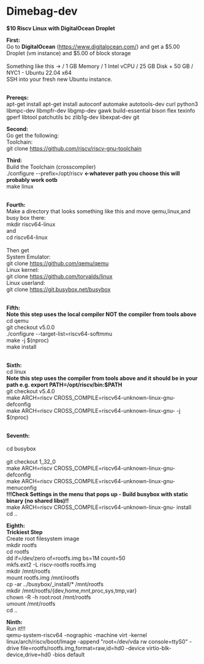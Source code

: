 # Dimebag-dev
<strong>$10 Riscv Linux with DigitalOcean Droplet</strong>



  <strong>First:</strong><br> 
  Go to <strong>DigitalOcean</strong> (https://www.digitalocean.com/) and get a $5.00 Droplet (vm instance) and $5.00 of block storage<br><br>
  Something like this -> / 1 GB Memory / 1 Intel vCPU / 25 GB Disk + 50 GB / NYC1 - Ubuntu 22.04 x64<br>
  SSH into your fresh new Ubuntu instance.<br><br>

  <strong>Prereqs:</strong><br>
  apt-get install apt-get install autoconf automake autotools-dev curl python3 libmpc-dev libmpfr-dev libgmp-dev gawk build-essential bison flex texinfo   gperf libtool patchutils bc zlib1g-dev libexpat-dev git<br>




  <strong>Second:</strong><br>
  Go get the following:<br>
  Toolchain:<br>
  git clone https://github.com/riscv/riscv-gnu-toolchain <br>

  
   <strong>Third:</strong><br>
   Build the Toolchain (crosscompiler)<br>
  ./configure --prefix=/opt/riscv <strong><-whatever path you choose this will probably work ootb</strong><br>
   make linux<br><br>
  
   <strong>Fourth:</strong><br>
   Make a directory that looks something like this and move qemu,linux,and busy box there:<br>
   mkdir riscv64-linux<br>
   and<br>
   cd riscv64-linux<br><br>
   Then get<br>
   System Emulator:<br>
   git clone https://github.com/qemu/qemu <br>
   Linux kernel:<br>
   git clone https://github.com/torvalds/linux <br>
   Linux userland:<br>git clone https://git.busybox.net/busybox <br><br>
  
   
    
   <strong>Fifth:</strong><br>
   <strong>Note this step uses the local compiler NOT the compiler from tools above</strong><br>
   cd qemu<br>
   git checkout v5.0.0<br>
   ./configure --target-list=riscv64-softmmu<br>
   make -j $(nproc)<br>
   make install<br><br>

   <strong>Sixth:</strong><br>
   cd linux<br>
   <strong>Note this step uses the compiler from tools above and it should be in your path e.g. export PATH=/opt/riscv/bin:$PATH </strong><br>
   git checkout v5.4.0<br>
   make ARCH=riscv CROSS_COMPILE=riscv64-unknown-linux-gnu- defconfig<br>
   make ARCH=riscv CROSS_COMPILE=riscv64-unknown-linux-gnu- -j $(nproc)<br><br>
   
  <strong>Seventh:</strong><br>
  <br>cd busybox<br>
  <br>git checkout 1_32_0<br>
  make ARCH=riscv CROSS_COMPILE=riscv64-unknown-linux-gnu- defconfig<br>
  make ARCH=riscv CROSS_COMPILE=riscv64-unknown-linux-gnu- menuconfig<br>
  <strong>!!!Check Settings in the menu that pops up - Build busybox with static binary (no shared libs)!!</strong><br>
  make ARCH=riscv CROSS_COMPILE=riscv64-unknown-linux-gnu- install<br>
  cd ..<br>
   
  <strong>Eighth:</strong><br>
  <strong>Trickiest Step</strong><br>
  Create root filesystem image<br>
  mkdir rootfs<br>
  cd rootfs<br>
  dd if=/dev/zero of=rootfs.img bs=1M count=50<br>
  mkfs.ext2 -L riscv-rootfs rootfs.img<br>
  mkdir /mnt/rootfs<br>
  mount rootfs.img /mnt/rootfs<br>
  cp -ar ../busybox/_install/* /mnt/rootfs<br>
  mkdir /mnt/rootfs/{dev,home,mnt,proc,sys,tmp,var}<br>
  chown -R -h root:root /mnt/rootfs<br>
  umount /mnt/rootfs<br>
  cd ..<br>
  
  <strong>Ninth:</strong><br>
  Run it!!!<br>
  qemu-system-riscv64 -nographic -machine virt -kernel linux/arch/riscv/boot/Image -append "root=/dev/vda rw console=ttyS0" -drive  file=rootfs/rootfs.img,format=raw,id=hd0 -device virtio-blk-device,drive=hd0 -bios default <br>
